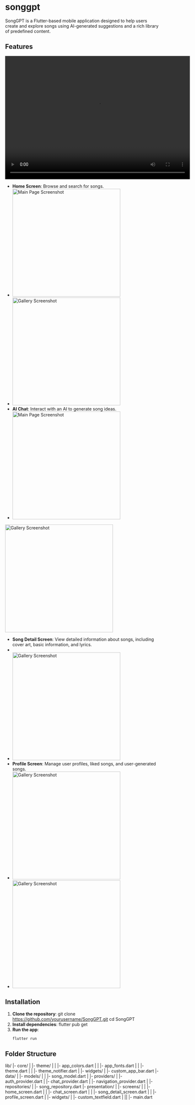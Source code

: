 # songgpt

SongGPT is a Flutter-based mobile application designed to help users create and explore songs using AI-generated suggestions and a rich library of predefined content.

## Features
<video src="images/screen-20241027-084239.mp4" controls="controls" width="600" height="400"></video>
- **Home Screen**: Browse and search for songs.
- <img src="images/homepage_dark.png" alt="Main Page Screenshot" width="350">
- <img src="images/homepage_light.png" alt="Gallery Screenshot" width="350">
- **AI Chat**: Interact with an AI to generate song ideas.
- <img src="images/chat_darkmode.png" alt="Main Page Screenshot" width="350">
<img src="images/ai_generated.png" alt="Gallery Screenshot" width="350">


- **Song Detail Screen**: View detailed information about songs, including cover art, basic information, and lyrics.
- 
- <img src="images/ai_generated_darkMode.png" alt="Gallery Screenshot" width="350">
- **Profile Screen**: Manage user profiles, liked songs, and user-generated songs.
- <img src="images/profile_darkmode.png" alt="Gallery Screenshot" width="350">
- <img src="images/profile_lightmode.png" alt="Gallery Screenshot" width="350">
## Installation

1. **Clone the repository**:
    git clone https://github.com/yourusername/SongGPT.git
    cd SongGPT
2. **Install dependencies**:
    flutter pub get
3. **Run the app**:
    ```sh
    flutter run
    ```

## Folder Structure

lib/ |- core/ | |- theme/ | | |- app_colors.dart | | |- app_fonts.dart | | |- theme.dart | | |- theme_notifier.dart | |- widgets/ | |- custom_app_bar.dart |- data/ | |- models/ | | |- song_model.dart | |- providers/ | |- auth_provider.dart | |- chat_provider.dart | |- navigation_provider.dart | |- repositories/ | |- song_repository.dart |- presentation/ | |- screens/ | | |- home_screen.dart | | |- chat_screen.dart | | |- song_detail_screen.dart | | |- profile_screen.dart | |- widgets/ | |- custom_textfield.dart | || |- main.dart

